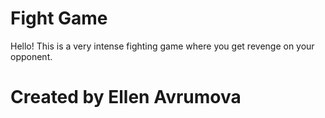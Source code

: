 # Fight Game
Hello! This is a very intense fighting game
where you get revenge on your opponent.

# Created by Ellen Avrumova
